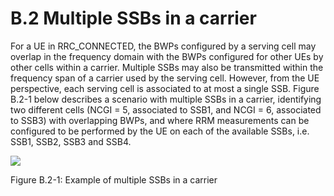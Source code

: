 # B.2 Multiple SSBs in a carrier

For a UE in RRC_CONNECTED, the BWPs configured by a serving cell may
overlap in the frequency domain with the BWPs configured for other UEs
by other cells within a carrier. Multiple SSBs may also be transmitted
within the frequency span of a carrier used by the serving cell.
However, from the UE perspective, each serving cell is associated to at
most a single SSB. Figure B.2-1 below describes a scenario with multiple
SSBs in a carrier, identifying two different cells (NCGI = 5, associated
to SSB1, and NCGI = 6, associated to SSB3) with overlapping BWPs, and
where RRM measurements can be configured to be performed by the UE on
each of the available SSBs, i.e. SSB1, SSB2, SSB3 and SSB4.

![](media/image120.emf)

Figure B.2-1: Example of multiple SSBs in a carrier